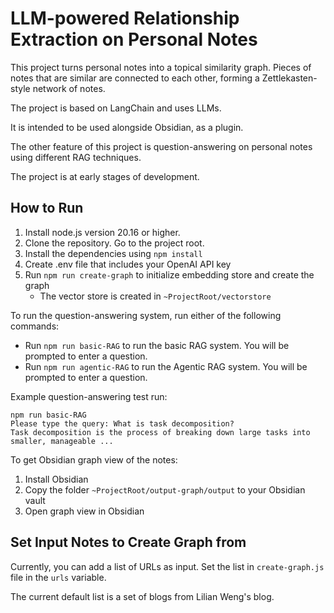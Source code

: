 LLM-powered Relationship Extraction on Personal Notes
============
This project turns personal notes into a topical similarity graph. Pieces of notes that are similar are connected to each other, forming a Zettlekasten-style network of notes.

The project is based on LangChain and uses LLMs.

It is intended to be used alongside Obsidian, as a plugin.

The other feature of this project is question-answering on personal notes using different RAG techniques.

The project is at early stages of development.

## How to Run
1. Install node.js version 20.16 or higher.
2. Clone the repository. Go to the project root.
3. Install the dependencies using `npm install`
4. Create .env file that includes your OpenAI API key
5. Run `npm run create-graph` to initialize embedding store and create the graph
   - The vector store is created in `~ProjectRoot/vectorstore`

To run the question-answering system, run either of the following commands:
- Run `npm run basic-RAG` to run the basic RAG system. You will be prompted to enter a question.
- Run `npm run agentic-RAG` to run the Agentic RAG system. You will be prompted to enter a question.

Example question-answering test run:
```
npm run basic-RAG
Please type the query: What is task decomposition?
Task decomposition is the process of breaking down large tasks into smaller, manageable ...
```


To get Obsidian graph view of the notes:
1. Install Obsidian
2. Copy the folder `~ProjectRoot/output-graph/output` to your Obsidian vault
3. Open graph view in Obsidian

## Set Input Notes to Create Graph from
Currently, you can add a list of URLs as input. Set the list in `create-graph.js` file in the `urls` variable.

The current default list is a set of blogs from Lilian Weng's blog.